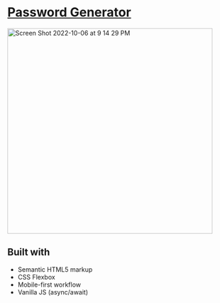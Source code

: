 # [Password Generator]( https://frontendella.github.io/Password_generator/)

[<img width="462" alt="Screen Shot 2022-10-06 at 9 14 29 PM" src="https://user-images.githubusercontent.com/82247833/194466543-ba5d2827-7f57-4015-b17e-86f0d9145be7.png">]( https://frontendella.github.io/Password_generator/)

## Built with
* Semantic HTML5 markup
* CSS Flexbox
* Mobile-first workflow
* Vanilla JS (async/await)
